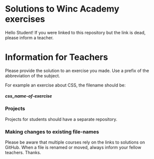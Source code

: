 # Solutions to Winc Academy exercises

Hello Student! 
If you were linked to this repository but the link is dead, please inform a teacher.

# Information for Teachers 
Please provide the solution to an exercise you made. 
Use a prefix of the abbreviation of the subject. 

For example an exercise about CSS, the filename should be: 
#### *css_name-of-exercise*

### Projects 
Projects for students should have a separate repository. 

### Making changes to existing file-names 
Please be aware that multiple courses rely on the links to solutions on GitHub. 
When a file is renamed or moved, always inform your fellow teachers. Thanks.
